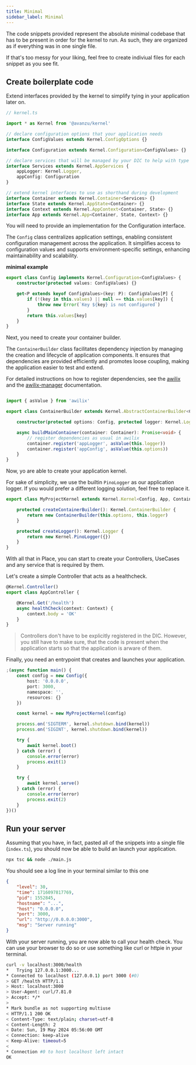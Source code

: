 ```yaml
---
title: Minimal
sidebar_label: Minimal
---
```


The code snippets provided represent the absolute minimal codebase that has to be present in order for the kernel to run. As such, they are organized as if everything was in one single file.

If that's too messy for your liking, feel free to create indiviual files for each snippet as you see fit.

## Create boilerplate code

Extend interfaces provided by the kernel to simplify tying in your application later on.

```ts
// kernel.ts

import * as Kernel from '@avanzu/kernel'

// declare configuration options that your application needs
interface ConfigValues extends Kernel.ConfigOptions {}

interface Configuration extends Kernel.Configuration<ConfigValues> {}

// declare services that will be managed by your DIC to help with type safety during development
interface Services extends Kernel.AppServices {
    appLogger: Kernel.Logger,
    appConfig: Configuration
}

// extend kernel interfaces to use as shorthand during development
interface Container extends Kernel.Container<Services> {}
interface State extends Kernel.AppState<Container> {}
interface Context extends Kernel.AppContext<Container, State> {}
interface App extends Kernel.App<Container, State, Context> {}
```

You will need to provide an implementation for the Configuration interface.

The `Config` class centralizes application settings, enabling consistent configuration management across the application.
It simplifies access to configuration values and supports environment-specific settings, enhancing maintainability and scalability.

__minimal example__
```ts
export class Config implements Kernel.Configuration<ConfigValues> {
    constructor(protected values: ConfigValues) {}

    get<P extends keyof ConfigValues>(key: P): ConfigValues[P] {
        if (!(key in this.values) || null == this.values[key]) {
            throw new Error(`Key ${key} is not configured`)
        }
        return this.values[key]
    }
}
```

Next, you need to create your container builder.

The `ContainerBuilder` class facilitates dependency injection by managing the creation and lifecycle of application components. It ensures that dependencies are provided efficiently and promotes loose coupling, making the application easier to test and extend.

For detailed instructions on how to register dependencies, see the [awilix](https://github.com/jeffijoe/awilix) and the [awilix-manager](https://github.com/kibertoad/awilix-manager) documentation.
```ts

import { asValue } from 'awilix'

export class ContainerBuilder extends Kernel.AbstractContainerBuilder<Container> {

    constructor(protected options: Config, protected logger: Kernel.Logger) {}

    async buildMainContainer(container: Container): Promise<void> {
        // register dependencies as usual in awilix
        container.register('appLogger', asValue(this.logger))
        container.register('appConfig', asValue(this.options))
    }
}
```

Now, yo are able to create your application kernel.

For sake of simplicity, we use the builtin `PinoLogger` as our application logger.
If you would prefer a different logging solution, feel free to replace it.

```ts
export class MyProjectKernel extends Kernel.Kernel<Config, App, Container> {

    protected createContainerBuilder(): Kernel.ContainerBuilder {
        return new ContainerBuilder(this.options, this.logger)
    }

    protected createLogger(): Kernel.Logger {
        return new Kernel.PinoLogger({})
    }
}
```

With all that in Place, you can start to create your Controllers, UseCases and any service that is required by them.

Let's create a simple Controller that acts as a healthcheck.

```ts
@Kernel.Controller()
export class AppController {

    @Kernel.Get('/health')
    async healthCheck(context: Context) {
        context.body = 'OK'
    }
}
```
> Controllers don't have to be explicitly registered in the DIC. However, you still have to make sure, that the code is present when the application starts so that the application is arware of them.


Finally, you need an entrypoint that creates and launches your application.

```ts
;(async function main() {
    const config = new Config({
        host: '0.0.0.0',
        port: 3000,
        namespace: '',
        resources: {}
    })

    const kernel = new MyProjectKernel(config)

    process.on('SIGTERM', kernel.shutdown.bind(kernel))
    process.on('SIGINT', kernel.shutdown.bind(kernel))

    try {
        await kernel.boot()
    } catch (error) {
        console.error(error)
        process.exit(1)
    }

    try {
        await kernel.serve()
    } catch (error) {
        console.error(error)
        process.exit(2)
    }
})()
```
## Run your server
Assuming that you have, in fact, pasted all of the snippets into a single file (`index.ts`), you should now be able to build an launch your application.

```bash
npx tsc && node ./main.js
```
You should see a log line in your terminal similar to this one
```json
{
    "level": 30,
    "time": 1716097817769,
    "pid": 1552845,
    "hostname": "...",
    "host": "0.0.0.0",
    "port": 3000,
    "url": "http://0.0.0.0:3000",
    "msg": "Server running"
}
```
With your server running, you are now able to call your health check.
You can use your browser to do so or use something like curl or httpie in your terminal.

```bash
curl -v localhost:3000/health
*   Trying 127.0.0.1:3000...
* Connected to localhost (127.0.0.1) port 3000 (#0)
> GET /health HTTP/1.1
> Host: localhost:3000
> User-Agent: curl/7.81.0
> Accept: */*
>
* Mark bundle as not supporting multiuse
< HTTP/1.1 200 OK
< Content-Type: text/plain; charset=utf-8
< Content-Length: 2
< Date: Sun, 19 May 2024 05:56:00 GMT
< Connection: keep-alive
< Keep-Alive: timeout=5
<
* Connection #0 to host localhost left intact
OK
```